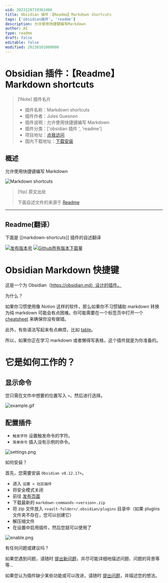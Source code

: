 ```yaml
---
uid: 2023120719361466
title: Obsidian 插件：【Readme】Markdown shortcuts
tags: ['obsidian插件', 'readme']
description: 允许使用快捷键编写Markdown
author: AI
type: readme
draft: false
editable: false
modified: 20230101000000
---
```


# Obsidian 插件：【Readme】Markdown shortcuts

> [!Note] 插件名片
> - 插件名称：Markdown shortcuts
> - 插件作者：Jules Guesnon
> - 插件说明：允许使用快捷键编写 Markdown
> - 插件分类：['obsidian 插件 ', 'readme']
> - 项目地址：[点我访问](https://github.com/JulesGuesnon/obsidian-markdown-shortcuts)
> - 国内下载地址：[下载安装](https://pkmer.cn/products/plugin/pluginMarket/?markdown-shortcuts)

## 概述

允许使用快捷键编写 Markdown

![Markdown shortcuts](https://cdn.pkmer.cn/covers/markdown-shortcuts.gif!pkmer)

> [!tip] 原文出处
>
>下面自述文件的来源于 [Readme](https://ghproxy.net/https://raw.githubusercontent.com/JulesGuesnon/obsidian-markdown-shortcuts/master/README.md)
>

---

## Readme(翻译）

下面是 [[markdown-shortcuts]] 插件的自述翻译

[![发布版本号](https://img.shields.io/github/release/JulesGuesnon/obsidian-markdown-commands.svg)](https://GitHub.com/Naereen/StrapDown.js/releases/) [![Github所有版本下载量](https://img.shields.io/github/downloads/JulesGuesnon/obsidian-markdown-commands/total.svg)](https://GitHub.com/Naereen/StrapDown.js/releases/)

# Obsidian Markdown 快捷键

这是一个为 Obsidian（<https://obsidian.md）设计的插件。>

为什么？

如果你习惯使用像 Notion 这样的软件，那么如果你不习惯辅助 markdown 转换为纯 markdown 可能会有点困难。你可能需要在一个标签页中打开一个 [cheatsheet](https://www.markdownguide.org/cheat-sheet/) 来确保你没有做错。

此外，有些语法写起来有点麻烦，比如 [table](https://www.markdownguide.org/cheat-sheet/#extended-syntax)。

所以，如果你正在学习 markdown 或者懒得写表格，这个插件就是为你准备的。

# 它是如何工作的？

## 显示命令

您只需在文件中想要的位置写入 `>`，然后进行选择。

![example.gif](https://cdn.pkmer.cn/covers/markdown-shortcuts_2_0.gif!pkmer)

## 配置插件

- `触发字符` 设置触发命令的字符。
- `简单命令` 插入没有示例的命令。

![settings.png](https://cdn.pkmer.cn/covers/markdown-shortcuts_2_1.png!pkmer)

如何安装？

首先，您需要安装 `Obsidian v0.12.17+`。

- 进入 `设置 > 社区插件`
- 将安全模式关闭
- 前往 [发布页面](https://github.com/JulesGuesnon/obsidian-markdown-commands/releases)
- 下载最新的 `markdown-commands-<version>.zip`
- 将 zip 文件放入 `<vault-folder>/.obsidian/plugins` 目录中（如果 plugins 文件夹不存在，您可以创建它）
- 解压缩文件
- 在设置中启用插件，然后您就可以使用了

![enable.png](https://cdn.pkmer.cn/covers/markdown-shortcuts_2_2.png!pkmer)

有任何问题或建议吗？

如果您遇到问题，请随时 [提出新问题](https://github.com/JulesGuesnon/obsidian-markdown-commands/issues/new)，并尽可能详细地描述问题、问题的背景等等...

如果您认为插件缺少某些功能或可以改进，请随时 [提出问题](https://github.com/JulesGuesnon/obsidian-markdown-commands/issues/new)，并描述您的想法。
